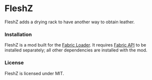 # FleshZ
FleshZ adds a drying rack to have another way to obtain leather.

### Installation
FleshZ is a mod built for the [Fabric Loader](https://fabricmc.net/). It requires [Fabric API](https://www.curseforge.com/minecraft/mc-mods/fabric-api) to be installed separately; all other dependencies are installed with the mod.

### License
FleshZ is licensed under MIT.
